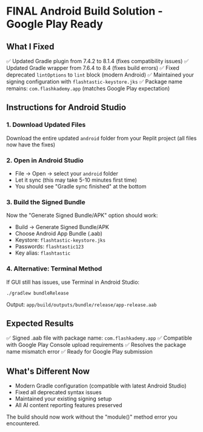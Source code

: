 # FINAL Android Build Solution - Google Play Ready

## What I Fixed
✅ Updated Gradle plugin from 7.4.2 to 8.1.4 (fixes compatibility issues)
✅ Updated Gradle wrapper from 7.6.4 to 8.4 (fixes build errors)
✅ Fixed deprecated `lintOptions` to `lint` block (modern Android)
✅ Maintained your signing configuration with `flashtastic-keystore.jks`
✅ Package name remains: `com.flashkademy.app` (matches Google Play expectation)

## Instructions for Android Studio

### 1. Download Updated Files
Download the entire updated `android` folder from your Replit project (all files now have the fixes)

### 2. Open in Android Studio
- File → Open → select your `android` folder
- Let it sync (this may take 5-10 minutes first time)
- You should see "Gradle sync finished" at the bottom

### 3. Build the Signed Bundle
Now the "Generate Signed Bundle/APK" option should work:
- Build → Generate Signed Bundle/APK
- Choose Android App Bundle (.aab)
- Keystore: `flashtastic-keystore.jks`
- Passwords: `flashtastic123`
- Key alias: `flashtastic`

### 4. Alternative: Terminal Method
If GUI still has issues, use Terminal in Android Studio:
```
./gradlew bundleRelease
```
Output: `app/build/outputs/bundle/release/app-release.aab`

## Expected Results
✅ Signed .aab file with package name: `com.flashkademy.app`
✅ Compatible with Google Play Console upload requirements
✅ Resolves the package name mismatch error
✅ Ready for Google Play submission

## What's Different Now
- Modern Gradle configuration (compatible with latest Android Studio)
- Fixed all deprecated syntax issues
- Maintained your existing signing setup
- All AI content reporting features preserved

The build should now work without the "module()" method error you encountered.